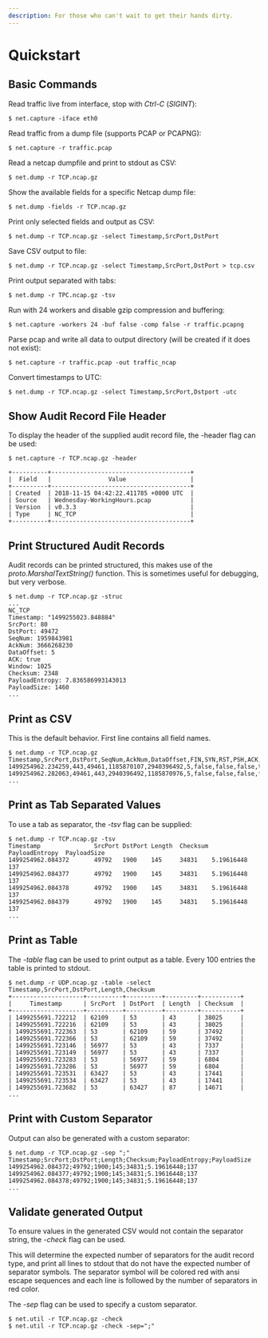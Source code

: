 ```yaml
---
description: For those who can't wait to get their hands dirty.
---
```


# Quickstart

## Basic Commands

Read traffic live from interface, stop with _Ctrl-C_ \(_SIGINT_\):

```text
$ net.capture -iface eth0
```

Read traffic from a dump file \(supports PCAP or PCAPNG\):

```text
$ net.capture -r traffic.pcap
```

Read a netcap dumpfile and print to stdout as CSV:

```text
$ net.dump -r TCP.ncap.gz
```

Show the available fields for a specific Netcap dump file:

```text
$ net.dump -fields -r TCP.ncap.gz
```

Print only selected fields and output as CSV:

```text
$ net.dump -r TCP.ncap.gz -select Timestamp,SrcPort,DstPort
```

Save CSV output to file:

```text
$ net.dump -r TCP.ncap.gz -select Timestamp,SrcPort,DstPort > tcp.csv
```

Print output separated with tabs:

```text
$ net.dump -r TPC.ncap.gz -tsv
```

Run with 24 workers and disable gzip compression and buffering:

```text
$ net.capture -workers 24 -buf false -comp false -r traffic.pcapng
```

Parse pcap and write all data to output directory \(will be created if it does not exist\):

```text
$ net.capture -r traffic.pcap -out traffic_ncap
```

Convert timestamps to UTC:

```text
$ net.dump -r TCP.ncap.gz -select Timestamp,SrcPort,Dstport -utc
```

## Show Audit Record File Header

To display the header of the supplied audit record file, the -header flag can be used:

```text
$ net.capture -r TCP.ncap.gz -header

+----------+---------------------------------------+
|  Field   |                Value                  |
+----------+---------------------------------------+
| Created  | 2018-11-15 04:42:22.411785 +0000 UTC  |
| Source   | Wednesday-WorkingHours.pcap           |
| Version  | v0.3.3                                |
| Type     | NC_TCP                                |
+----------+---------------------------------------+
```

## Print Structured Audit Records

Audit records can be printed structured, this makes use of the _proto.MarshalTextString\(\)_ function. This is sometimes useful for debugging, but very verbose.

```text
$ net.dump -r TCP.ncap.gz -struc
...
NC_TCP
Timestamp: "1499255023.848884"
SrcPort: 80
DstPort: 49472
SeqNum: 1959843981
AckNum: 3666268230
DataOffset: 5
ACK: true
Window: 1025
Checksum: 2348
PayloadEntropy: 7.836586993143013
PayloadSize: 1460
...
```

## Print as CSV

This is the default behavior. First line contains all field names.

```text
$ net.dump -r TCP.ncap.gz
Timestamp,SrcPort,DstPort,SeqNum,AckNum,DataOffset,FIN,SYN,RST,PSH,ACK,URG,...
1499254962.234259,443,49461,1185870107,2940396492,5,false,false,false,true,true,false,...
1499254962.282063,49461,443,2940396492,1185870976,5,false,false,false,false,true,false,...
...
```

## Print as Tab Separated Values

To use a tab as separator, the _-tsv_ flag can be supplied:

```text
$ net.dump -r TCP.ncap.gz -tsv
Timestamp               SrcPort DstPort Length  Checksum PayloadEntropy  PayloadSize
1499254962.084372       49792   1900    145     34831    5.19616448      137
1499254962.084377       49792   1900    145     34831    5.19616448      137
1499254962.084378       49792   1900    145     34831    5.19616448      137
1499254962.084379       49792   1900    145     34831    5.19616448      137
...
```

## Print as Table

The _-table_ flag can be used to print output as a table. Every 100 entries the table is printed to stdout.

```text
$ net.dump -r UDP.ncap.gz -table -select Timestamp,SrcPort,DstPort,Length,Checksum
+--------------------+----------+----------+---------+-----------+
|     Timestamp      | SrcPort  | DstPort  | Length  | Checksum  |
+--------------------+----------+----------+---------+-----------+
| 1499255691.722212  | 62109    | 53       | 43      | 38025     |
| 1499255691.722216  | 62109    | 53       | 43      | 38025     |
| 1499255691.722363  | 53       | 62109    | 59      | 37492     |
| 1499255691.722366  | 53       | 62109    | 59      | 37492     |
| 1499255691.723146  | 56977    | 53       | 43      | 7337      |
| 1499255691.723149  | 56977    | 53       | 43      | 7337      |
| 1499255691.723283  | 53       | 56977    | 59      | 6804      |
| 1499255691.723286  | 53       | 56977    | 59      | 6804      |
| 1499255691.723531  | 63427    | 53       | 43      | 17441     |
| 1499255691.723534  | 63427    | 53       | 43      | 17441     |
| 1499255691.723682  | 53       | 63427    | 87      | 14671     |
...
```

## Print with Custom Separator

Output can also be generated with a custom separator:

```text
$ net.dump -r TCP.ncap.gz -sep ";"
Timestamp;SrcPort;DstPort;Length;Checksum;PayloadEntropy;PayloadSize
1499254962.084372;49792;1900;145;34831;5.19616448;137
1499254962.084377;49792;1900;145;34831;5.19616448;137
1499254962.084378;49792;1900;145;34831;5.19616448;137
...
```

## Validate generated Output

To ensure values in the generated CSV would not contain the separator string, the _-check_ flag can be used.

This will determine the expected number of separators for the audit record type, and print all lines to stdout that do not have the expected number of separator symbols. The separator symbol will be colored red with ansi escape sequences and each line is followed by the number of separators in red color.

The _-sep_ flag can be used to specify a custom separator.

```text
$ net.util -r TCP.ncap.gz -check
$ net.util -r TCP.ncap.gz -check -sep=";"
```


